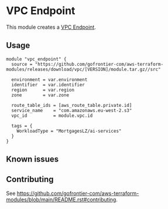 # VPC Endpoint

This module creates a [VPC Endpoint](https://registry.terraform.io/providers/hashicorp/aws/latest/docs/resources/vpc_endpoint).

## Usage

```hcl
module "vpc_endpoint" {
  source = "https://github.com/gofrontier-com/aws-terraform-modules/releases/download/vpc/[VERSION]/module.tar.gz//src"

  environment = var.environment
  identifier  = var.identifier
  region      = var.region
  zone        = var.zone

  route_table_ids = [aws_route_table.private.id]
  service_name    = "com.amazonaws.eu-west-2.s3"
  vpc_id          = module.vpc.id

  tags = {
    WorkloadType = "MortgagesLZ/ai-services"
  }
}
```

## Known issues

## Contributing

See <https://github.com/gofrontier-com/aws-terraform-modules/blob/main/README.rst#contributing>.
